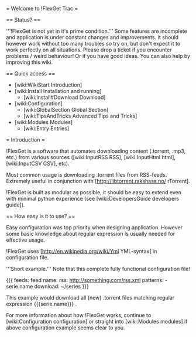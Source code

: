 = Welcome to !FlexGet Trac =

== Status? ==

'''!FlexGet is not yet in it's prime condition.''' Some features are incomplete and application is under constant changes and improvements. It should however work without too many troubles so try on, but don't expect it to work perfectly on all situations. Please drop a ticket if you encounter problems / weird behaviour! Or if you have good ideas. You can also help by improving this wiki.

== Quick access ==

 * [wiki:WikiStart Introduction]
 * [wiki:Install Installation and running]
   * [wiki:Install#Download Download]
 * [wiki:Configuration]
   * [wiki:GlobalSection Global Section]
   * [wiki:TipsAndTricks Advanced Tips and Tricks]
 * [wiki:Modules Modules]
   * [wiki:Entry Entries]

= Introduction =

!FlexGet is a software that automates downloading content (.torrent, .mp3, etc.) from various 
sources ([wiki:InputRSS RSS], [wiki:InputHtml html], [wiki:InputCSV CSV], etc). 

Most common usage is downloading .torrent files from RSS-feeds. Extremely useful in conjunction with [http://libtorrent.rakshasa.no/ rTorrent].

!FlexGet is built as modular as possible, it should be easy to extend even with minimal python experience (see [wiki:DevelopersGuide developers guide]).

== How easy is it to use? ==

Easy configuration was top priority when designing application. However some basic knowledge 
about regular expression is usually needed for effective usage.

!FlexGet uses [http://en.wikipedia.org/wiki/Yml YML-syntax] in configuration file.

'''Short example.''' Note that this complete fully functional configuration file!

{{{
feeds:
  feed name:
    rss: http://something.com/rss.xml
    patterns:
      - serie.name
    download: ~/series
}}}

This example would download all (new) .torrent files matching regular expression {{{serie.name}}} .

For more information about how !FlexGet works, continue to [wiki:Configuration configuration] or straight into [wiki:Modules modules] if above configuration example seems clear to you.

